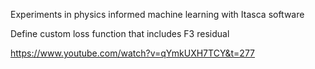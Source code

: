 Experiments in physics informed machine learning with Itasca software


Define custom loss function that includes F3 residual

https://www.youtube.com/watch?v=qYmkUXH7TCY&t=277
